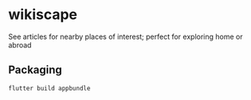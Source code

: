 # wikiscape

See articles for nearby places of interest; perfect for exploring home or abroad

## Packaging

```sh
flutter build appbundle
```
